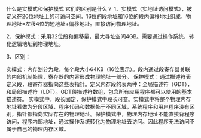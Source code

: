 什么是实模式和保护模式 它们的区别是什么？
1、实模式（实地址访问模式），被定义在20位地址上的可访问空间。16位的段地址和16位的段内偏移地址组成。物理地址=左移4位的短地址+偏移地址。直接访问物理地址。

2、保护模式：采用32位段和偏移量，最大寻址空间4GB。需要通过操作系统，转化逻辑地址到物理地址。

3、区别：

实模式：内存划分为段，每个段大小64KB（16位表示）。段内通过段寄存器关联的内部机制处理，寄存器的内容形成物理地址一部分。
保护模式：通过描述符表定义段，段寄存器指向这些表指针。定义内存段的表两种：全局描述符（GDT），和局部描述符（LDT）。GDT段描述符数组，包含所有应用程序都可以使用的基本描述符。
实模式中，段长固定，保护模式中段长可变。实模式中将整个物理内存地址看做为分段区域，程序代码和数据处于不同区域，系统程序和用户程序没有区别，指针都指向实际存在的物理地址。保护模式中，物理内存地址不能直接背程序访问，程序内部地址，通过操作系统转化为物理地址去访问。因此程序无法访问不属于自己的物理内存区域。
